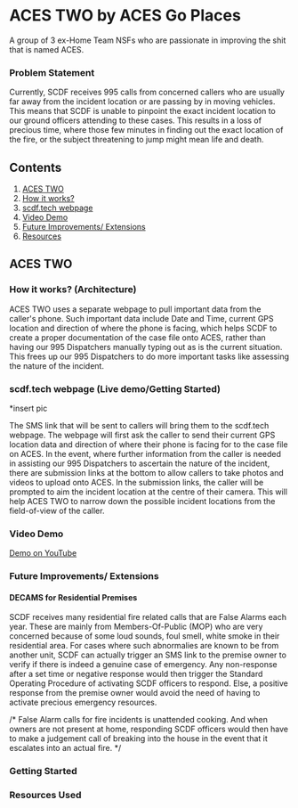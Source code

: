 # ACES TWO by ACES Go Places
A group of 3 ex-Home Team NSFs who are passionate in improving the shit that is named ACES.

### Problem Statement
Currently, SCDF receives 995 calls from concerned callers who are usually far away from the incident location or are passing by in moving vehicles. 
This means that SCDF is unable to pinpoint the exact incident location to our ground officers attending to these cases. 
This results in a loss of precious time, where those few minutes in finding out the exact location of the fire, or the subject threatening to jump might mean life and death. 

## Contents
1. [ACES TWO](#ACES-TWO)
1. [How it works?](#How-it-works?)
1. [scdf.tech webpage](#scdf.tech)
1. [Video Demo](#video-demo)
1. [Future Improvements/ Extensions](#future-improvements)
1. [Resources](#resources)

## ACES TWO
### How it works? (Architecture)
ACES TWO uses a separate webpage to pull important data from the caller's phone.
Such important data include Date and Time, current GPS location and direction of where the phone is facing, which helps SCDF to create a proper documentation of the case file onto ACES, rather than having our 995 Dispatchers manually typing out as is the current situation. This frees up our 995 Dispatchers to do more important tasks like assessing the nature of the incident. 

### scdf.tech webpage (Live demo/Getting Started)
*insert pic


The SMS link that will be sent to callers will bring them to the scdf.tech webpage. The webpage will first ask the caller to send their current GPS location data and direction of where their phone is facing for to the case file on ACES. In the event, where further information from the caller is needed in assisting our 995 Dispatchers to ascertain the nature of the incident, there are submission links at the bottom to allow callers to take photos and videos to upload onto ACES. In the submission links, the caller will be prompted to aim the incident location at the centre of their camera. This will help ACES TWO to narrow down the possible incident locations from the field-of-view of the caller.

### Video Demo
[Demo on YouTube](https://youtube.com)

### Future Improvements/ Extensions
#### DECAMS for Residential Premises
SCDF receives many residential fire related calls that are False Alarms each year. These are mainly from Members-Of-Public (MOP) who are very concerned because of some loud sounds, foul smell, white smoke in their residential area. 
For cases where such abnormalies are known to be from another unit, SCDF can actually trigger an SMS link to the premise owner to verify if there is indeed a genuine case of emergency.
Any non-response after a set time or negative response would then trigger the Standard Operating Procedure of activating SCDF officers to respond. 
Else, a positive response from the premise owner would avoid the need of having to activate precious emergency resources.

/* False Alarm calls for fire incidents is unattended cooking. And when owners are not present at home, responding SCDF officers would then have to make a judgement call of breaking into the house in the event that it escalates into an actual fire. */

### Getting Started

### Resources Used
